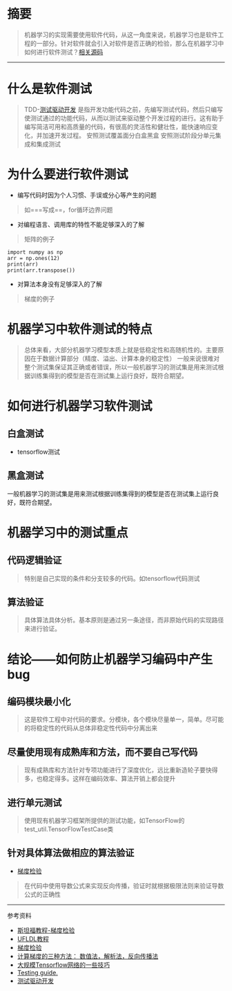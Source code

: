 # 摘要
> 机器学习的实现需要使用软件代码，从这一角度来说，机器学习也是软件工程的一部分。针对软件就会引入对软件是否正确的检验，那么在机器学习中如何进行软件测试？[相关源码](https://github.com/gdyshi/ml_test/blob/master/python/bugs.py)


---
# 什么是软件测试
> TDD-[测试驱动开发](https://baike.baidu.com/item/%E6%B5%8B%E8%AF%95%E9%A9%B1%E5%8A%A8%E5%BC%80%E5%8F%91/3328831?fr=aladdin)
是指开发功能代码之前，先编写测试代码，然后只编写使测试通过的功能代码，从而以测试来驱动整个开发过程的进行。这有助于编写简洁可用和高质量的代码，有很高的灵活性和健壮性，能快速响应变化，并加速开发过程。
安照测试覆盖面分白盒黑盒
安照测试阶段分单元集成和集成测试

# 为什么要进行软件测试
- 编写代码时因为个人习惯、手误或分心等产生的问题
> 如===写成==，for循环边界问题
- 对编程语言、调用库的特性不能足够深入的了解
> 矩阵的例子
```
import numpy as np
arr = np.ones(12)
print(arr)
print(arr.transpose())
```
- 对算法本身没有足够深入的了解
> 梯度的例子

# 机器学习中软件测试的特点
> 总体来看，大部分机器学习模型本质上就是低稳定性和高随机性的。主要原因在于数据计算部分（精度、溢出、计算本身的稳定性）
一般来说很难对整个测试集保证其正确或者错误，所以一般机器学习的测试集是用来测试根据训练集得到的模型是否在测试集上运行良好，既符合期望。

# 如何进行机器学习软件测试
## 白盒测试
- tensorflow测试
## 黑盒测试
一般机器学习的测试集是用来测试根据训练集得到的模型是否在测试集上运行良好，既符合期望。
# 机器学习中的测试重点
## 代码逻辑验证
> 特别是自己实现的条件和分支较多的代码。如tensorflow代码测试

## 算法验证
> 具体算法具体分析。基本原则是通过另一条途径，而非原始代码的实现路径来进行验证。

# 结论——如何防止机器学习编码中产生bug
## 编码模块最小化
> 这是软件工程中对代码的要求。分模块，各个模块尽量单一，简单。尽可能的将稳定性的代码从总体非稳定性代码中分离出来

## 尽量使用现有成熟库和方法，而不要自己写代码
> 现有成熟库和方法针对专项功能进行了深度优化，远比重新造轮子要快得多，也稳定得多。这样在编码效率、算法开销上都会提升

## 进行单元测试
> 使用现有机器学习框架所提供的测试功能，如TensorFlow的test_util.TensorFlowTestCase类

## 针对具体算法做相应的算法验证
- [梯度检验](http://ufldl.stanford.edu/wiki/index.php/%E6%A2%AF%E5%BA%A6%E6%A3%80%E9%AA%8C%E4%B8%8E%E9%AB%98%E7%BA%A7%E4%BC%98%E5%8C%96)
> 在代码中使用导数公式来实现反向传播，验证时就根据极限法则来验证导数公式的正确性

---
参考资料
- [斯坦福教程-梯度检验](http://ufldl.stanford.edu/wiki/index.php/%E6%A2%AF%E5%BA%A6%E6%A3%80%E9%AA%8C%E4%B8%8E%E9%AB%98%E7%BA%A7%E4%BC%98%E5%8C%96)
- [UFLDL教程](http://ufldl.stanford.edu/wiki/index.php/UFLDL%E6%95%99%E7%A8%8B)
- [梯度检验](http://blog.csdn.net/tina_ttl/article/details/51034790)
-  [计算梯度的三种方法： 数值法，解析法，反向传播法](http://blog.csdn.net/raby_gyl/article/details/54407669)
-  [大规模Tensorflow网络的一些技巧](http://brightliao.me/2017/01/16/dl-workshop-massive-network-tips/)
-  [ Testing guide.](https://www.tensorflow.org/api_guides/python/test)
- [测试驱动开发](https://baike.baidu.com/item/%E6%B5%8B%E8%AF%95%E9%A9%B1%E5%8A%A8%E5%BC%80%E5%8F%91/3328831?fr=aladdin)
